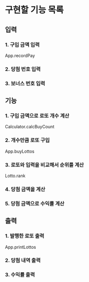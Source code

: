 # 구현할 기능 목록

## 입력

### 1. 구입 금액 입력

App.recordPay

### 2. 당첨 번호 입력

### 3. 보너스 번호 입력

## 기능

### 1. 구입 금액으로 로또 개수 계산

Calculator.calcBuyCount

### 2. 개수만큼 로또 구입

App.buyLottos

### 3. 로또와 입력을 비교해서 순위를 계산

Lotto.rank

### 4. 당첨 금액을 계산

### 5. 당첨 금액으로 수익률 계산

## 출력

### 1. 발행한 로또 출력

App.printLottos

### 2. 당첨 내역 출력

### 3. 수익률 출력
